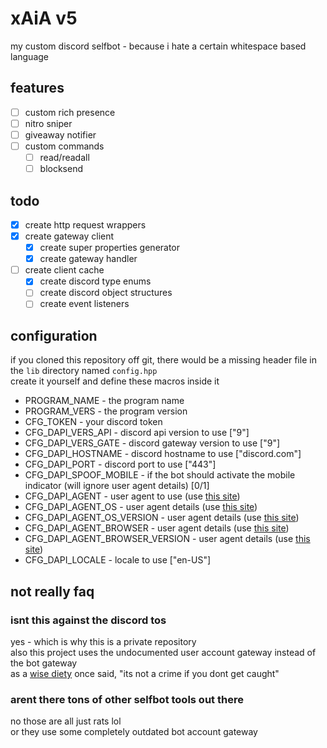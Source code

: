 # xAiA v5
my custom discord selfbot - because i hate a certain
whitespace based language

## features
- [ ] custom rich presence
- [ ] nitro sniper
- [ ] giveaway notifier
- [ ] custom commands
	- [ ] read/readall
	- [ ] blocksend

## todo
- [x] create http request wrappers
- [x] create gateway client
	- [x] create super properties generator
	- [x] create gateway handler
- [ ] create client cache
	- [x] create discord type enums
	- [ ] create discord object structures
	- [ ] create event listeners

## configuration
if you cloned this repository off git, there would
be a missing header file in the `lib` directory named
`config.hpp` \
create it yourself and define these macros inside it

* PROGRAM_NAME - the program name
* PROGRAM_VERS - the program version
* CFG_TOKEN - your discord token
* CFG_DAPI_VERS_API - discord api version to use ["9"]
* CFG_DAPI_VERS_GATE - discord gateway version to use ["9"]
* CFG_DAPI_HOSTNAME - discord hostname to use ["discord.com"]
* CFG_DAPI_PORT - discord port to use ["443"]
* CFG_DAPI_SPOOF_MOBILE - if the bot should activate the mobile indicator (will ignore user agent details) [0/1]
* CFG_DAPI_AGENT - user agent to use (use [this site](https://www.whatismybrowser.com/guides/the-latest-user-agent/))
* CFG_DAPI_AGENT_OS - user agent details (use [this site](https://developers.whatismybrowser.com/useragents/parse/))
* CFG_DAPI_AGENT_OS_VERSION - user agent details (use [this site](https://developers.whatismybrowser.com/useragents/parse/))
* CFG_DAPI_AGENT_BROWSER - user agent details (use [this site](https://developers.whatismybrowser.com/useragents/parse/))
* CFG_DAPI_AGENT_BROWSER_VERSION - user agent details (use [this site](https://developers.whatismybrowser.com/useragents/parse/))
* CFG_DAPI_LOCALE - locale to use ["en-US"]

## not really faq

### isnt this against the discord tos
yes - which is why this is a private repository \
also this project uses the undocumented user account
gateway instead of the bot gateway \
as a [wise diety](https://www.youtube.com/watch?v=l_Dz3TRNdbY)
once said, "its not a crime if you dont get caught"

### arent there tons of other selfbot tools out there
no those are all just rats lol \
or they use some completely outdated bot account gateway
